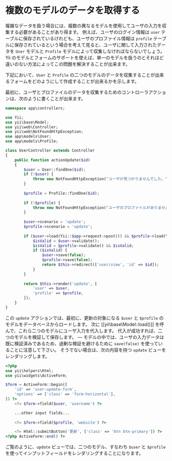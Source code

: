 複数のモデルのデータを取得する
==============================

複雑なデータを扱う場合には、複数の異なるモデルを使用してユーザの入力を収集する必要があることがあり得ます。
例えば、ユーザのログイン情報は `user` テーブルに保存されているけれども、ユーザのプロファイル情報は `profile` テーブルに保存されているという場合を考えて見ると、ユーザに関して入力されたデータを `User` モデルと `Profile` モデルによって収集しなければならないでしょう。
Yii のモデルとフォームのサポートを使えば、単一のモデルを扱うのとそれほど違いのない方法によってこの問題を解決することが出来ます。

下記において、`User` と `Profile` の二つのモデルのデータを収集することが出来るフォームをどのようにして作成することが出来るかを示します。

最初に、ユーザとプロファイルのデータを収集するためのコントローラアクションは、次のように書くことが出来ます。

```php
namespace app\controllers;

use Yii;
use yii\base\Model;
use yii\web\Controller;
use yii\web\NotFoundHttpException;
use app\models\User;
use app\models\Profile;

class UserController extends Controller
{
    public function actionUpdate($id)
    {
        $user = User::findOne($id);
        if (!$user) {
            throw new NotFoundHttpException("ユーザが見つかりませんでした。");
        }
        
        $profile = Profile::findOne($id);
        
        if (!$profile) {
            throw new NotFoundHttpException("ユーザのプロファイルがありません。");
        }
        
        $user->scenario = 'update';
        $profile->scenario = 'update';
        
        if ($user->load(Yii::$app->request->post()) && $profile->load(Yii::$app->request->post())) {
            $isValid = $user->validate();
            $isValid = $profile->validate() && $isValid;
            if ($isValid) {
                $user->save(false);
                $profile->save(false);
                return $this->redirect(['user/view', 'id' => $id]);
            }
        }
        
        return $this->render('update', [
            'user' => $user,
            'profile' => $profile,
        ]);
    }
}
```

この `update` アクションでは、最初に、更新の対象になる `$user` と `$profile` のモデルをデータベースからロードします。
次に [[yii\base\Model::load()]] を呼んで、これら二つのモデルにユーザ入力を代入します。
代入が成功すれば、二つのモデルを検証して保存します。
&mdash; モデルの中では、ユーザの入力データは既に検証済みであるため、過剰な検証を避けるために `save(false)` を使っていることに注意して下さい。
そうでない場合は、次の内容を持つ `update` ビューをレンダリングします。

```php
<?php
use yii\helpers\Html;
use yii\widgets\ActiveForm;

$form = ActiveForm::begin([
    'id' => 'user-update-form',
    'options' => ['class' => 'form-horizontal'],
]) ?>
    <?= $form->field($user, 'username') ?>

    ...other input fields...
    
    <?= $form->field($profile, 'website') ?>

    <?= Html::submitButton('更新', ['class' => 'btn btn-primary']) ?>
<?php ActiveForm::end() ?>
```

ご覧のように、`update` ビューでは、二つのモデル、すなわち `$user` と `$profile` を使ってインプットフィールドをレンダリングすることになります。
